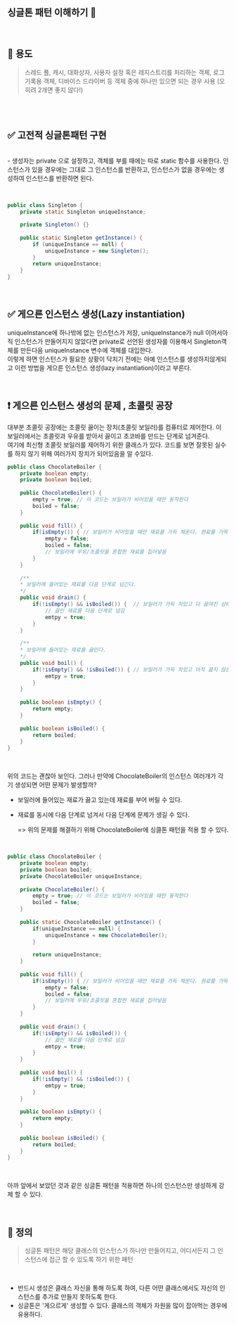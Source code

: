 
## 싱글톤 패턴 이해하기 🌟

</br>

## 🎯 용도
> 스레드 풀, 캐시, 대화상자, 사용자 설정 혹은 레지스트리를 처리하는 객체, 로그 기록용 객체, 디바이스
> 드라이버 등 객체 중에 하나만 있으면 되는 경우 사용 (오히려 2개면 좋지 않다!)
</br>
</br>


## ✅ 고전적 싱글톤패턴 구현

</br>
- 생성자는 private 으로 설정하고, 객체를 부를 때에는 따로 static 함수를 사용한다. 인스턴스가 있을 경우에는 그대로 그 인스턴스를 반환하고, 인스턴스가 없을 경우에는 생성하여 인스턴스를 반환하면 된다. 

</br>
</br>

```java

public class Singleton {
    private static Singleton uniqueInstance;

    private Singleton() {}
    
    public static Singleton getInstance() {
        if (uniqueInstance == null) {
            uniqueInstance = new Singleton();
        }
        return uniqueInstance;
    }
}
```
</br>

## ✅ 게으른 인스턴스 생성(Lazy instantiation)
uniqueInstance에 하나밖에 없는 인스턴스가 저장, uniqueInstance가 null 이어서아직 인스턴스가 만들어지지 않았다면 private로 선언된 생성자를 이용해서 Singleton객체를 만든다음 uniqueInstance 변수에 객체를 대입한다.
</br>
이렇게 하면 인스턴스가 필요한 상황이 닥치기 전에는 아예 인스턴스를 생성하지않게되고 이런 방법을 게으른 인스턴스 생성(lazy instantiation)이라고 부른다.

</br>

## :exclamation: 게으른 인스턴스 생성의 문제 , 초콜릿 공장
대부분 초콜릿 공장에는 초콜릿 끓이는 장치(초콜릿 보일러)를 컴퓨터로 제어한다. 이 보일러에서는 초콜릿과 우유를 받아서 끓이고 초코바를 만드는 단계로 넘겨준다.
</br>
여기에 최신형 초콜릿 보일러를 제어하기 위한 클래스가 있다. 코드를 보면 잘못된 실수를 하지 않기 위해 여러가지 장치가 되어있음을 알 수있다.
</br>

```java
public class ChocolateBoiler {
    private boolean empty;
    private boolean boiled;
    
    public ChocolateBoiler() {
        empty = true; // 이 코드는 보일러가 비어있을 때만 동작한다
        boiled = false; 
    }
    
    public void fill() {
        if(isEmpty()) { // 보일러가 비어있을 때만 재료를 가득 채운다. 원료를 가득 채우고 나면 boiled 를 false 로 돌려놓는다.
            empty = false;
            boiled = false;
            // 보일러에 우유/초콜릿을 혼합한 재료를 집어넣음
        }
    }
    
    /**
    * 보일러에 들어있는 재료를 다음 단계로 넘긴다.
    */
    public void drain() {
        if(!isEmpty() && isBoiled()) {  // 보일러가 가득 차있고 다 끓여진 상태에서만 보일러에 들어있는 재료를 다음 단계로 넘긴다. 보일러를 다 비우고 나면 empty 플래그를 다시 true로 설정한다.
            // 끓인 재료를 다음 단계로 넘김
            emtpy = true;
        }
    }
    
    /**
    * 보일러에 들어있는 재료를 끓인다. 
    */
    public void boil() {
        if(!isEmpty() && !isBoiled()) { // 보일러가 가득 차있고 아직 끓지 않은 상태만 초콜릿과 우유가 혼합된 재료로 끓인다. 재료를 다 끓이면 boild를 true로 설정한다.
            emtpy = true;
        }
    }
    
    public boolean isEmpty() {
        return empty;
    }
    
    public boolean isBoiled() {
        return boiled;
    }
}
```
</br>

위의 코드는 괜찮아 보인다. 그러나 만약에 ChocolateBoiler의 인스턴스 여러개가 각기 생성되면 어떤 문제가 발생할까?  </p>

- 보일러에 들어있는 재료가 끓고 있는데 재료를 부어 버릴 수 있다. </p>
- 재료를 동시에 다음 단계로 넘겨서 다음 단계에 문제가 생길 수 있다.  </p>
=> 위의 문제를 해결하기 위해 ChocolateBoiler에 싱클톤 패턴을 적용 할 수 있다. </p>

</br>

```java
public class ChocolateBoiler {
    private boolean empty;
    private boolean boiled;
    private ChocolateBoiler uniqueInstance;
    
    private ChocolateBoiler() {
        empty = true; // 이 코드는 보일러가 비어있을 때만 동작한다
        boiled = false; 
    }
    
    public static ChocolateBoiler getInstance() {
        if(uniqueInstance == null) {
            uniqueInstance = new ChocolateBoiler();
        }
        
        return uniqueInstance;
    }
    
    public void fill() {
        if(isEmpty()) { // 보일러가 비어있을 때만 재료를 가득 채운다. 원료를 가득 채우고 나면 boiled 를 false 로 돌려놓는다.
            empty = false;
            boiled = false;
            // 보일러에 우유/초콜릿을 혼합한 재료를 집어넣음
        }
    }
    
    public void drain() {
        if(!isEmpty() && isBoiled()) {
            // 끓인 재료를 다음 단계로 넘김
            emtpy = true;
        }
    }
    
    public void boil() {
        if(!isEmpty() && !isBoiled()) {
            emtpy = true;
        }
    }
    
    public boolean isEmpty() {
        return empty;
    }
    
    public boolean isBoiled() {
        return boiled;
    }
}
```
</br>

아까 앞에서 보았던 것과 같은 싱글톤 패턴을 적용하면 하나의 인스턴스만 생성하게 강제 할 수 있다.

</br>

## 📝 정의
> 싱글톤 패턴은 해당 클래스의 인스턴스가 하나만 만들어지고, 어디서든지 그 인스턴스에 접근 할 수 있도록 하기 위한 패턴

</br>

- 반드시 생성은 클래스 자신을 통해 하도록 하여, 다른 어떤 클래스에서도 자신의 인스턴스를 추가로 만들지 못하도록 한다.
- 싱글톤은 '게으르게' 생성할 수 있다. 클래스의 객체가 자원을 많이 잡아먹는 경우에 유용하다.
